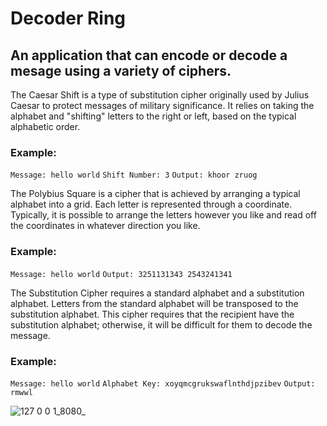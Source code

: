 # Decoder Ring
## An application that can encode or decode a mesage using a variety of ciphers.

The Caesar Shift is a type of substitution cipher originally used by Julius Caesar to protect messages of military significance. It relies on taking the alphabet and "shifting" letters to the right or left, based on the typical alphabetic order.

### Example:

```Message: hello world```
```Shift Number: 3```
```Output: khoor zruog```

The Polybius Square is a cipher that is achieved by arranging a typical alphabet into a grid. Each letter is represented through a coordinate. Typically, it is possible to arrange the letters however you like and read off the coordinates in whatever direction you like.

### Example:

```Message: hello world```
```Output: 3251131343 2543241341```

The Substitution Cipher requires a standard alphabet and a substitution alphabet. Letters from the standard alphabet will be transposed to the substitution alphabet. This cipher requires that the recipient have the substitution alphabet; otherwise, it will be difficult for them to decode the message.

### Example:

```Message: hello world```
```Alphabet Key: xoyqmcgrukswaflnthdjpzibev```
```Output: rmwwl```

![127 0 0 1_8080_](https://user-images.githubusercontent.com/93302320/166628293-83de72cd-edfa-4277-8214-616e4d5cee32.png)
